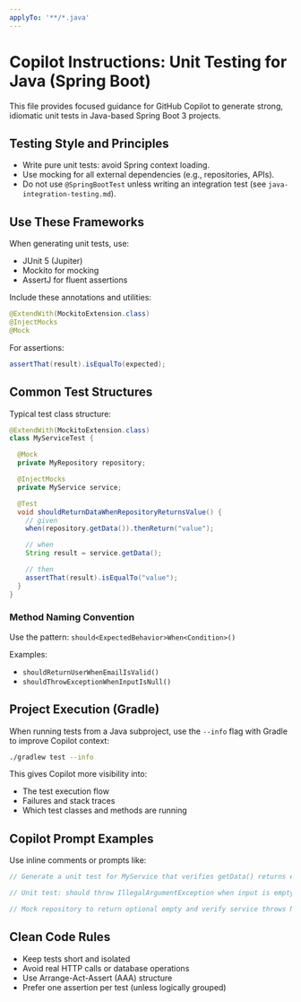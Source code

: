```yaml
---
applyTo: '**/*.java'
---
```


# Copilot Instructions: Unit Testing for Java (Spring Boot)

This file provides focused guidance for GitHub Copilot to generate strong, idiomatic unit tests in Java-based Spring Boot 3 projects.

## Testing Style and Principles

- Write pure unit tests: avoid Spring context loading.
- Use mocking for all external dependencies (e.g., repositories, APIs).
- Do not use `@SpringBootTest` unless writing an integration test (see `java-integration-testing.md`).

## Use These Frameworks

When generating unit tests, use:

- JUnit 5 (Jupiter)
- Mockito for mocking
- AssertJ for fluent assertions

Include these annotations and utilities:

```java
@ExtendWith(MockitoExtension.class)
@InjectMocks
@Mock
```

For assertions:

```java
assertThat(result).isEqualTo(expected);
```

## Common Test Structures

Typical test class structure:

```java
@ExtendWith(MockitoExtension.class)
class MyServiceTest {

  @Mock
  private MyRepository repository;

  @InjectMocks
  private MyService service;

  @Test
  void shouldReturnDataWhenRepositoryReturnsValue() {
    // given
    when(repository.getData()).thenReturn("value");

    // when
    String result = service.getData();

    // then
    assertThat(result).isEqualTo("value");
  }
}

```

### Method Naming Convention

Use the pattern: `should<ExpectedBehavior>When<Condition>()`

Examples:

- `shouldReturnUserWhenEmailIsValid()`
- `shouldThrowExceptionWhenInputIsNull()`

## Project Execution (Gradle)

When running tests from a Java subproject, use the `--info` flag with Gradle to improve Copilot context:

```bash
./gradlew test --info
```

This gives Copilot more visibility into:

- The test execution flow
- Failures and stack traces
- Which test classes and methods are running

## Copilot Prompt Examples

Use inline comments or prompts like:

```java
// Generate a unit test for MyService that verifies getData() returns expected value when repository provides it

```

```java
// Unit test: should throw IllegalArgumentException when input is empty

```

```java
// Mock repository to return optional empty and verify service throws NotFoundException

```

## Clean Code Rules

- Keep tests short and isolated
- Avoid real HTTP calls or database operations
- Use Arrange-Act-Assert (AAA) structure
- Prefer one assertion per test (unless logically grouped)
